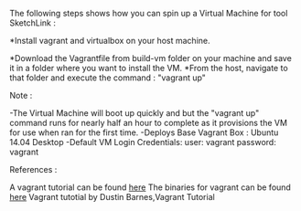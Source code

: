 The following steps shows how you can spin up a Virtual Machine for tool SketchLink :

*Install vagrant and virtualbox on your host machine.

*Download the Vagrantfile from build-vm folder on your machine and save it in a folder where you want to install the VM.
*From the host, navigate to that folder and execute the command : "vagrant up"

Note :

-The Virtual Machine will boot up quickly and but the "vagrant up" command runs for nearly half an hour to complete as it provisions the VM for use when ran for the first time.
-Deploys Base Vagrant Box : Ubuntu 14.04 Desktop
-Default VM Login Credentials:
  user: vagrant
  password: vagrant

References :

A vagrant tutorial can be found [here](https://docs.vagrantup.com/v2/getting-started/index.html)
The binaries for vagrant can be found [here](https://www.vagrantup.com/downloads.html)
Vagrant tutotial by Dustin Barnes,Vagrant Tutorial
